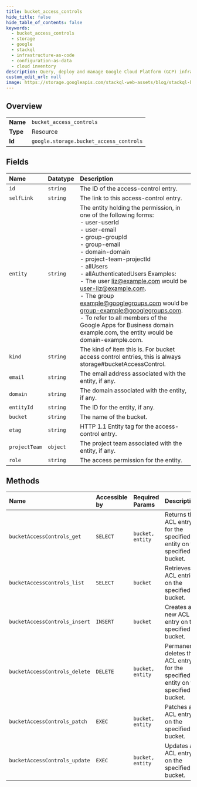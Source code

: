 ```yaml
---
title: bucket_access_controls
hide_title: false
hide_table_of_contents: false
keywords:
  - bucket_access_controls
  - storage
  - google    
  - stackql
  - infrastructure-as-code
  - configuration-as-data
  - cloud inventory
description: Query, deploy and manage Google Cloud Platform (GCP) infrastructure and resources using SQL
custom_edit_url: null
image: https://storage.googleapis.com/stackql-web-assets/blog/stackql-blog-post-featured-image.png
---
```

  
    

## Overview
<table><tbody>
<tr><td><b>Name</b></td><td><code>bucket_access_controls</code></td></tr>
<tr><td><b>Type</b></td><td>Resource</td></tr>
<tr><td><b>Id</b></td><td><code>google.storage.bucket_access_controls</code></td></tr>
</tbody></table>

## Fields
| Name | Datatype | Description |
|:-----|:---------|:------------|
| `id` | `string` | The ID of the access-control entry. |
| `selfLink` | `string` | The link to this access-control entry. |
| `entity` | `string` | The entity holding the permission, in one of the following forms: <br />- user-userId <br />- user-email <br />- group-groupId <br />- group-email <br />- domain-domain <br />- project-team-projectId <br />- allUsers <br />- allAuthenticatedUsers Examples: <br />- The user liz@example.com would be user-liz@example.com. <br />- The group example@googlegroups.com would be group-example@googlegroups.com. <br />- To refer to all members of the Google Apps for Business domain example.com, the entity would be domain-example.com. |
| `kind` | `string` | The kind of item this is. For bucket access control entries, this is always storage#bucketAccessControl. |
| `email` | `string` | The email address associated with the entity, if any. |
| `domain` | `string` | The domain associated with the entity, if any. |
| `entityId` | `string` | The ID for the entity, if any. |
| `bucket` | `string` | The name of the bucket. |
| `etag` | `string` | HTTP 1.1 Entity tag for the access-control entry. |
| `projectTeam` | `object` | The project team associated with the entity, if any. |
| `role` | `string` | The access permission for the entity. |
## Methods
| Name | Accessible by | Required Params | Description |
|:-----|:--------------|:----------------|:------------|
| `bucketAccessControls_get` | `SELECT` | `bucket, entity` | Returns the ACL entry for the specified entity on the specified bucket. |
| `bucketAccessControls_list` | `SELECT` | `bucket` | Retrieves ACL entries on the specified bucket. |
| `bucketAccessControls_insert` | `INSERT` | `bucket` | Creates a new ACL entry on the specified bucket. |
| `bucketAccessControls_delete` | `DELETE` | `bucket, entity` | Permanently deletes the ACL entry for the specified entity on the specified bucket. |
| `bucketAccessControls_patch` | `EXEC` | `bucket, entity` | Patches an ACL entry on the specified bucket. |
| `bucketAccessControls_update` | `EXEC` | `bucket, entity` | Updates an ACL entry on the specified bucket. |
